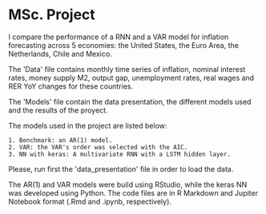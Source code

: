 # MSc. Project

I compare the performance of a RNN and a VAR model for inflation forecasting across 5 economies: the United States, the Euro Area, the Netherlands, Chile and Mexico.

The 'Data' file contains monthly time series of inflation, nominal interest rates, money supply M2, output gap, unemployment rates, real wages and RER YoY changes for these countries.

The 'Models' file contain the data presentation, the different models used and the results of the proyect.

The models used in the project are listed below:

    1. Benchmark: an AR(1) model. 
    2. VAR: the VAR's order was selected with the AIC. 
    3. NN with keras: A multivariate RNN with a LSTM hidden layer.

Please, run first the 'data_presentation' file in order to load the data.

The AR(1) and VAR models were build using RStudio, while the keras NN was developed using Python. The code files are in R Markdown and Jupiter Notebook format (.Rmd and .ipynb, respectively).
